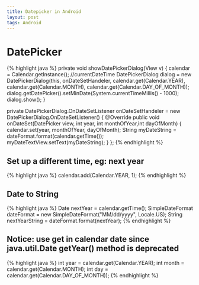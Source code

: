 ```yaml
---
title: Datepicker in Android
layout: post
tags: Android
---
```


# DatePicker

{% highlight java %}
private void showDatePickerDialog(View v) {
    calendar = Calendar.getInstance();  //currentDateTime
    DatePickerDialog dialog = new DatePickerDialog(this, 
            onDateSetHandeler, 
            calendar.get(Calendar.YEAR), 
            calendar.get(Calendar.MONTH),
            calendar.get(Calendar.DAY_OF_MONTH));
    dialog.getDatePicker().setMinDate(System.currentTimeMillis() - 1000);
    dialog.show();
}

private DatePickerDialog.OnDateSetListener onDateSetHandeler = new DatePickerDialog.OnDateSetListener() {
       @Override
       public void onDateSet(DatePicker view, int year, int monthOfYear,int dayOfMonth) {
           calendar.set(year, monthOfYear, dayOfMonth); 
           String myDateString = dateFormat.format(calendar.getTime());
           myDateTextView.setText(myDateString);
       }
    };
{% endhighlight %}

## Set up a different time, eg: next year
{% highlight java %}
calendar.add(Calendar.YEAR, 1);
{% endhighlight %}

## Date to String 
{% highlight java %}
Date nextYear = calendar.getTime();
SimpleDateFormat dateFormat = new SimpleDateFormat("MM/dd/yyyy", Locale.US);
String nextYearString = dateFormat.format(nextYear);
{% endhighlight %}

## Notice: use get in calendar date since java.util.Date getYear() method is deprecated
{% highlight java %}
int year = calendar.get(Calendar.YEAR); 
int month = calendar.get(Calendar.MONTH);
int day = calendar.get(Calendar.DAY_OF_MONTH));
{% endhighlight %}
 